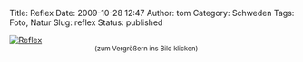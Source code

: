 Title: Reflex
Date: 2009-10-28 12:47
Author: tom
Category: Schweden
Tags: Foto, Natur
Slug: reflex
Status: published

[![Reflex](http://www.fiket.de/pic/ekstjarna_s.jpg "Reflex")](http://www.fiket.de/pic/ekstjarna_l.jpg)  
<small style="margin-left:150px">(zum Vergrößern ins Bild
klicken)</small>

